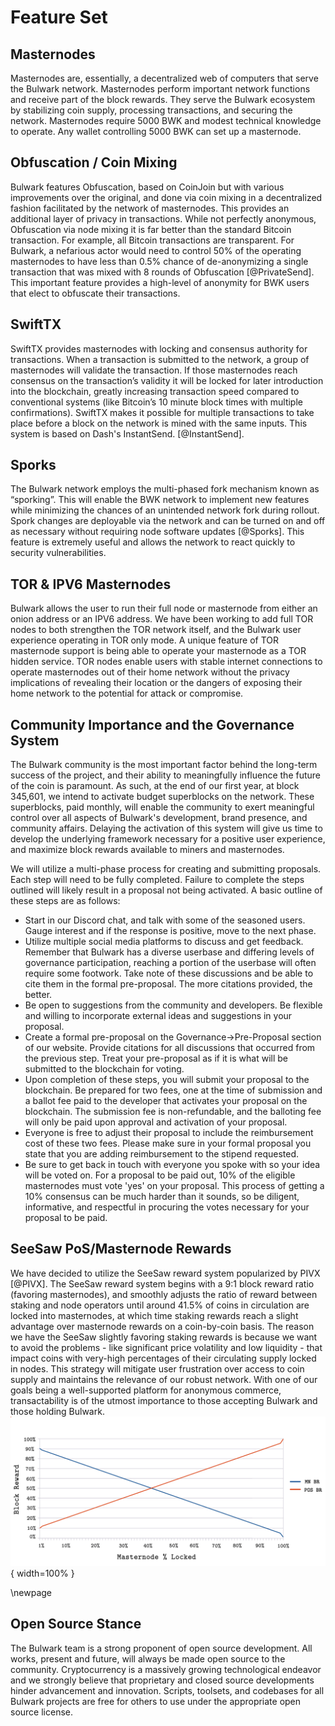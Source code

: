 # Feature Set

## Masternodes

Masternodes are, essentially, a decentralized web of computers that serve the Bulwark network. Masternodes perform important network functions and receive part of the block rewards. They serve the Bulwark ecosystem by stabilizing coin supply, processing transactions, and securing the network. Masternodes require 5000 BWK and modest technical knowledge to operate. Any wallet controlling 5000 BWK can set up a masternode.

## Obfuscation / Coin Mixing

Bulwark features Obfuscation, based on CoinJoin but with various improvements over the original, and done via coin mixing in a decentralized fashion facilitated by the network of masternodes. This provides an additional layer of privacy in transactions. While not perfectly anonymous, Obfuscation via node mixing it is far better than the standard Bitcoin transaction. For example, all Bitcoin transactions are transparent. For Bulwark, a nefarious actor would need to control 50% of the operating masternodes to have less than 0.5% chance of de-anonymizing a single transaction that was mixed with 8 rounds of Obfuscation [@PrivateSend]. This important feature provides a high-level of anonymity for BWK users that elect to obfuscate their transactions.

## SwiftTX

SwiftTX provides masternodes with locking and consensus authority for transactions. When a transaction is submitted to the network, a group of masternodes will validate the transaction. If those masternodes reach consensus on the transaction’s validity it will be locked for later introduction into the blockchain, greatly increasing transaction speed compared to conventional systems (like Bitcoin’s 10 minute block times with multiple confirmations). SwiftTX makes it possible for multiple transactions to take place before a block on the network is mined with the same inputs. This system is based on Dash's InstantSend. [@InstantSend].

## Sporks

The Bulwark network employs the multi-phased fork mechanism known as “sporking”. This will enable the BWK network to implement new features while minimizing the chances of an unintended network fork during rollout. Spork changes are deployable via the network and can be turned on and off as necessary without requiring node software updates [@Sporks]. This feature is extremely useful and allows the network to react quickly to security vulnerabilities.

## TOR & IPV6 Masternodes

Bulwark allows the user to run their full node or masternode from either an onion address or an IPV6 address. We have been working to add full TOR nodes to both strengthen the TOR network itself, and the Bulwark user experience operating in TOR only mode. A unique feature of TOR masternode support is being able to operate your masternode as a TOR hidden service. TOR nodes enable users with stable internet connections to operate masternodes out of their home network without the privacy implications of revealing their location or the dangers of exposing their home network to the potential for attack or compromise.

## Community Importance and the Governance System

The Bulwark community is the most important factor behind the long-term success of the project, and their ability to meaningfully influence the future of the coin is paramount. As such, at the end of our first year, at block 345,601, we intend to activate budget superblocks on the network. These superblocks, paid monthly, will enable the community to exert meaningful control over all aspects of Bulwark's development, brand presence, and community affairs. Delaying the activation of this system will give us time to develop the underlying framework necessary for a positive user experience, and maximize block rewards available to miners and masternodes. 

We will utilize a multi-phase process for creating and submitting proposals. Each step will need to be fully completed. Failure to complete the steps outlined will likely result in a proposal not being activated. A basic outline of these steps are as follows:

- Start in our Discord chat, and talk with some of the seasoned users. Gauge interest and if the response is positive, move to the next phase.
- Utilize multiple social media platforms to discuss and get feedback. Remember that Bulwark has a diverse userbase and differing levels of governance participation, reaching a portion of the userbase will often require some footwork. Take note of these discussions and be able to cite them in the formal pre-proposal. The more citations provided, the better.
- Be open to suggestions from the community and developers. Be flexible and willing to incorporate external ideas and suggestions in your proposal.
- Create a formal pre-proposal on the Governance->Pre-Proposal section of our website. Provide citations for all discussions that occurred from the previous step. Treat your pre-proposal as if it is what will be submitted to the blockchain for voting.
- Upon completion of these steps, you will submit your proposal to the blockchain. Be prepared for two fees, one at the time of submission and a ballot fee paid to the developer that activates your proposal on the blockchain. The submission fee is non-refundable, and the balloting fee will only be paid upon approval and activation of your proposal.
- Everyone is free to adjust their proposal to include the reimbursement cost of these two fees. Please make sure in your formal proposal you state that you are adding reimbursement to the stipend requested.
- Be sure to get back in touch with everyone you spoke with so your idea will be voted on. For a proposal to be paid out, 10% of the eligible masternodes must vote 'yes' on your proposal. This process of getting a 10% consensus can be much harder than it sounds, so be diligent, informative, and respectful in procuring the votes necessary for your proposal to be paid.

## SeeSaw PoS/Masternode Rewards
We have decided to utilize the SeeSaw reward system popularized by PIVX [@PIVX]. The SeeSaw reward system begins with a 9:1 block reward ratio (favoring masternodes), and smoothly adjusts the ratio of reward between staking and node operators until around 41.5% of coins in circulation are locked into masternodes, at which time staking rewards reach a slight advantage over masternode rewards on a coin-by-coin basis. The reason we have the SeeSaw slightly favoring staking rewards is because we want to avoid the problems - like significant price volatility and low liquidity - that impact coins with very-high percentages of their circulating supply locked in nodes. This strategy will mitigate user frustration over access to coin supply and maintains the relevance of our robust network. With one of our goals being a well-supported platform for anonymous commerce, transactability is of the utmost importance to those accepting Bulwark and those holding Bulwark.
![Figure 3. SeeSaw rewards \label{ref_c_figure}](source/figures/fig.png){ width=100% }

\newpage

## Open Source Stance
The Bulwark team is a strong proponent of open source development. All works, present and future, will always be made open source to the community. Cryptocurrency is a massively growing technological endeavor and we strongly believe that proprietary and closed source developments hinder advancement and innovation. Scripts, toolsets, and codebases for all Bulwark projects are free for others to use under the appropriate open source license. 
